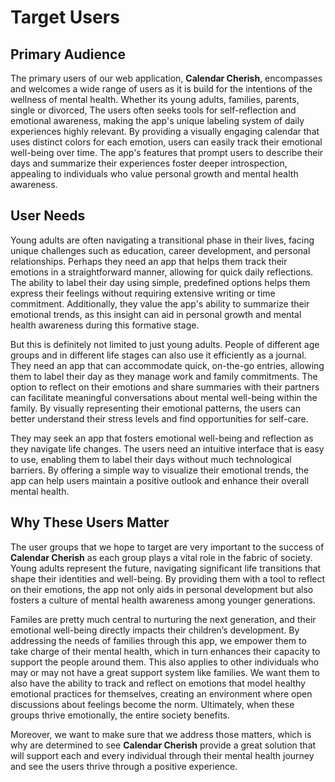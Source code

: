 
# Target Users

## Primary Audience

The primary users of our web application, **Calendar Cherish**, encompasses and welcomes a wide range of users as it is build for the intentions of the wellness of mental health. Whether its young adults, families, parents, single or divorced,  The users often seeks tools for self-reflection and emotional awareness, making the app's unique labeling system of daily experiences highly relevant. By providing a visually engaging calendar that uses distinct colors for each emotion, users can easily track their emotional well-being over time. The app's features that prompt users to describe their days and summarize their experiences foster deeper introspection, appealing to individuals who value personal growth and mental health awareness.

## User Needs

Young adults are often navigating a transitional phase in their lives, facing unique challenges such as education, career development, and personal relationships. Perhaps they need an app that helps them track their emotions in a straightforward manner, allowing for quick daily reflections. The ability to label their day using simple, predefined options helps them express their feelings without requiring extensive writing or time commitment. Additionally, they value the app's ability to summarize their emotional trends, as this insight can aid in personal growth and mental health awareness during this formative stage.

But this is definitely not limited to just young adults. People of different age groups and in different life stages can also use it efficiently as a journal.  They need an app that can accommodate quick, on-the-go entries, allowing them to label their day as they manage work and family commitments. The option to reflect on their emotions and share summaries with their partners can facilitate meaningful conversations about mental well-being within the family. By visually representing their emotional patterns, the users can better understand their stress levels and find opportunities for self-care.

They may seek an app that fosters emotional well-being and reflection as they navigate life changes. The users need an intuitive interface that is easy to use, enabling them to label their days without much technological barriers. By offering a simple way to visualize their emotional trends, the app can help users maintain a positive outlook and enhance their overall mental health.

## Why These Users Matter

The user groups that we hope to target are very important to the success of **Calendar Cherish** as each group plays a vital role in the fabric of society. Young adults represent the future, navigating significant life transitions that shape their identities and well-being. By providing them with a tool to reflect on their emotions, the app not only aids in personal development but also fosters a culture of mental health awareness among younger generations.

Familes are pretty much central to nurturing the next generation, and their emotional well-being directly impacts their children’s development. By addressing the needs of families through this app, we empower them to take charge of their mental health, which in turn enhances their capacity to support the people around them. This also applies to other individuals who may or may not have a great support system like families. We want them to also have the ability to track and reflect on emotions that model healthy emotional practices for themselves, creating an environment where open discussions about feelings become the norm. Ultimately, when these groups thrive emotionally, the entire society benefits.

Moreover, we want to make sure that we address those matters, which is why are determined to see **Calendar Cherish** provide a great solution that will support each and every individual through their mental health journey and see the users thrive through a positive experience. 
